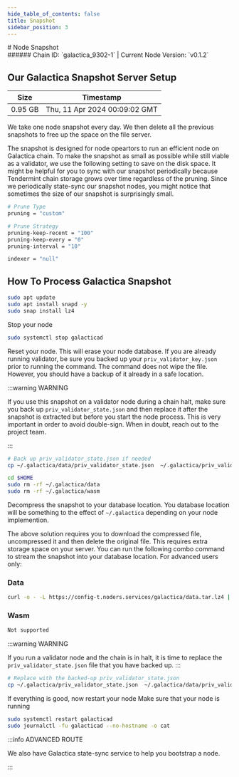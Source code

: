 ```yaml
---
hide_table_of_contents: false
title: Snapshot
sidebar_position: 3
---
```


<div class="h1-with-icon icon-galactica">
# Node Snapshot
</div>
###### Chain ID: `galactica_9302-1` | Current Node Version: `v0.1.2`

## Our Galactica Snapshot Server Setup

| Size   | Timestamp    |
|--------|--------------|
| 0.95 GB | Thu, 11 Apr 2024 00:09:02 GMT  |


We take one node snapshot every day. We then delete all the previous snapshots to free up the space on the file server.

The snapshot is designed for node opeartors to run an efficient node on Galactica chain. To make the snapshot as small as possible while still viable as a validator, we use the following setting to save on the disk space. It might be helpful for you to sync with our snapshot periodically because Tendermint chain storage grows over time regardless of the pruning. Since we periodically state-sync our snapshot nodes, you might notice that sometimes the size of our snapshot is surprisingly small.

```bash title="app.toml"
# Prune Type
pruning = "custom"

# Prune Strategy
pruning-keep-recent = "100"
pruning-keep-every = "0"
pruning-interval = "10"
```

```bash title="config.toml"
indexer = "null"
```

## How To Process Galactica Snapshot
```bash
sudo apt update
sudo apt install snapd -y
sudo snap install lz4
```

Stop your node
```bash
sudo systemctl stop galacticad
```
Reset your node. This will erase your node database. If you are already running validator, be sure you backed up your `priv_validator_key.json` prior to running the command. The command does not wipe the file. However, you should have a backup of it already in a safe location.

:::warning WARNING

If you use this snapshot on a validator node during a chain halt, make sure you back up `priv_validator_state.json` and then replace it after the snapshot is extracted but before you start the node process. This is very important in order to avoid double-sign. When in doubt, reach out to the project team.

:::

```bash
# Back up priv_validator_state.json if needed
cp ~/.galactica/data/priv_validator_state.json  ~/.galactica/priv_validator_state.json

cd $HOME
sudo rm -rf ~/.galactica/data
sudo rm -rf ~/.galactica/wasm
```

Decompress the snapshot to your database location. You database location will be something to the effect of `~/.galactica` depending on your node implemention.

The above solution requires you to download the compressed file, uncompressed it and then delete the original file. This requires extra storage space on your server. You can run the following combo command to stream the snapshot into your database location. For advanced users only:
### Data
```bash
curl -o - -L https://config-t.noders.services/galactica/data.tar.lz4 | lz4 -d | tar -x -C ~/.galactica
```
### Wasm
```bash
Not supported
```

:::warning WARNING

If you run a validator node and the chain is in halt, it is time to replace the `priv_validator_state.json` file that you have backed up.
:::

```bash
# Replace with the backed-up priv_validator_state.json
cp ~/.galactica/priv_validator_state.json  ~/.galactica/data/priv_validator_state.json
```

If everything is good, now restart your node
Make sure that your node is running

```bash
sudo systemctl restart galacticad
sudo journalctl -fu galacticad --no-hostname -o cat
```

:::info ADVANCED ROUTE

We also have Galactica state-sync service to help you bootstrap a node.

:::
